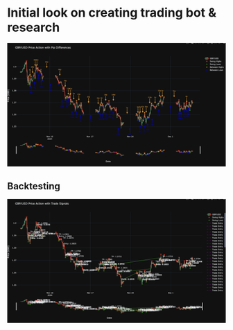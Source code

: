# Initial look on creating trading bot & research

<img src="1.png"/>

## Backtesting

<img src="2.png">
